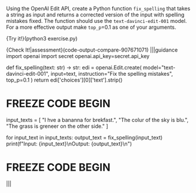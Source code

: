 Using the OpenAI Edit API, create a Python function `fix_spelling` that takes a string as input and returns a corrected version of the input with spelling mistakes fixed. The function should use the `text-davinci-edit-001` model. For a more effective output make `top_p`=0.1 as one of your arguments.

{Try it!}(python3 exercise.py)

{Check It!|assessment}(code-output-compare-907671071)
|||guidance
import openai
import secret
openai.api_key=secret.api_key

def fix_spelling(text: str) -> str:
    edi = openai.Edit.create(
        model="text-davinci-edit-001",
        input=text,
        instruction="Fix the spelling mistakes",
        top_p=0.1
    )
    return edi['choices'][0]['text'].strip()


# FREEZE CODE BEGIN
input_texts = [
    "I hve a bananna for brekfast.",
    "The colur of the sky is blu.",
    "The grass is greneer on the other side."
]

for input_text in input_texts:
    output_text = fix_spelling(input_text)
    print(f"Input: {input_text}\nOutput: {output_text}\n")
# FREEZE CODE BEGIN
|||